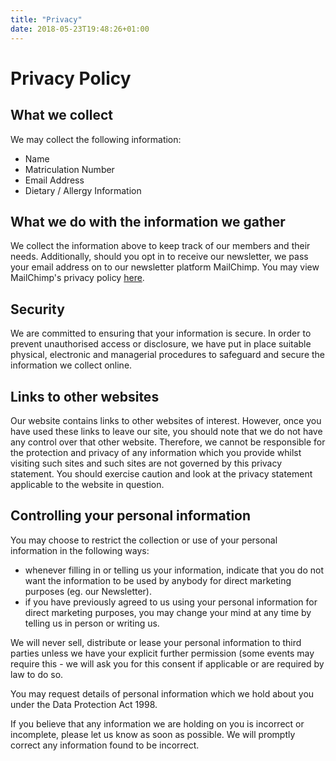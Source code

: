```yaml
---
title: "Privacy"
date: 2018-05-23T19:48:26+01:00
---
```

# Privacy Policy
## What we collect
 We may collect the following information:
 
- Name
- Matriculation Number
- Email Address
- Dietary / Allergy Information

## What we do with the information we gather
We collect the information above to keep track of our members and their needs. Additionally, should you opt in to receive our newsletter, we pass your email address on to our newsletter platform MailChimp. You may view MailChimp's privacy policy [here](https://mailchimp.com/legal/privacy/). 

## Security

We are committed to ensuring that your information is secure. In order to prevent unauthorised access or disclosure, we have put in place suitable physical, electronic and managerial procedures to safeguard and secure the information we collect online.

## Links to other websites

Our website contains links to other websites of interest. However, once you have used these links to leave our site, you should note that we do not have any control over that other website. Therefore, we cannot be responsible for the protection and privacy of any information which you provide whilst visiting such sites and such sites are not governed by this privacy statement. You should exercise caution and look at the privacy statement applicable to the website in question.

## Controlling your personal information

You may choose to restrict the collection or use of your personal information in the following ways:

- whenever filling in or telling us your information, indicate that you do not want the information to be used by anybody for direct marketing purposes (eg. our Newsletter).
- if you have previously agreed to us using your personal information for direct marketing purposes, you may change your mind at any time by telling us in person or writing us.

We will never sell, distribute or lease your personal information to third parties unless we have your explicit further permission (some events may require this - we will ask you for this consent if applicable or are required by law to do so. 

You may request details of personal information which we hold about you under the Data Protection Act 1998.

If you believe that any information we are holding on you is incorrect or incomplete, please let us know as soon as possible. We will promptly correct any information found to be incorrect.
